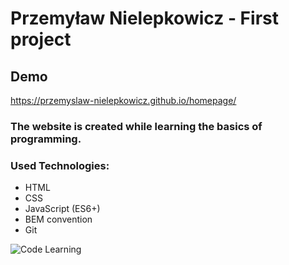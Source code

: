 # Przemyław Nielepkowicz - First project

## Demo 

https://przemyslaw-nielepkowicz.github.io/homepage/

### The website is created while learning the basics of programming.
### Used Technologies:
- HTML
- CSS
- JavaScript (ES6+)
- BEM convention
- Git

![Code Learning](https://media2.giphy.com/media/v1.Y2lkPTc5MGI3NjExNTNlZDk4ZTQwMzg4MzNkN2E5MzZiZjJiN2JkNzIxNGM4N2NhYWFlNyZjdD1n/jfHRfhqipdl3ybvRn8/giphy.gif)
